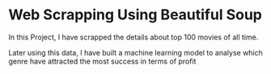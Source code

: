 # Web Scrapping Using Beautiful Soup
In this Project, I have scrapped the details about top 100 movies of all time. 

Later using this data, I have built a machine learning model to analyse which genre have attracted the most success in terms of profit